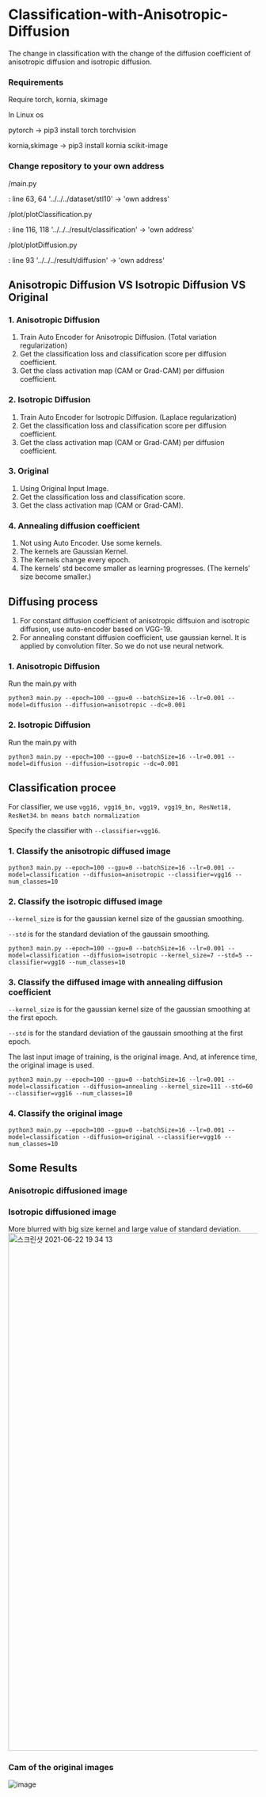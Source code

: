 # Classification-with-Anisotropic-Diffusion
The change in classification with the change of the diffusion coefficient of anisotropic diffusion and isotropic diffusion.


### Requirements
Require torch, kornia, skimage

In Linux os 

pytorch        -> pip3 install torch torchvision 

kornia,skimage -> pip3 install kornia scikit-image

### Change repository to your own address

/main.py 

: line 63, 64 '../../../dataset/stl10' -> 'own address'    

/plot/plotClassification.py 

: line 116, 118 '../../../result/classification' -> 'own address'

/plot/plotDiffusion.py

: line 93 '../../../result/diffusion' -> 'own address'


## Anisotropic Diffusion VS Isotropic Diffusion VS Original
### 1. Anisotropic Diffusion
1) Train Auto Encoder for Anisotropic Diffusion. (Total variation regularization)
2) Get the classification loss and classification score per diffusion coefficient.
3) Get the class activation map (CAM or Grad-CAM) per diffusion coefficient.
### 2. Isotropic Diffusion
1) Train Auto Encoder for Isotropic Diffusion. (Laplace regularization)
2) Get the classification loss and classification score per diffusion coefficient.
3) Get the class activation map (CAM or Grad-CAM) per diffusion coefficient.
### 3. Original
1) Using Original Input Image.
2) Get the classification loss and classification score.
3) Get the class activation map (CAM or Grad-CAM).
### 4. Annealing diffusion coefficient
1) Not using Auto Encoder. Use some kernels.
2) The kernels are Gaussian Kernel.
3) The Kernels change every epoch. 
4) The kernels' std become smaller as learning progresses. (The kernels' size become smaller.)

## Diffusing process
1) For constant diffusion coefficient of anisotropic diffsuion and isotropic diffusion, use auto-encoder based on VGG-19.
2) For annealing constant diffusion coefficient, use gaussian kernel. It is applied by convolution filter. So we do not use neural network.
### 1. Anisotropic Diffusion
Run the main.py with
```
python3 main.py --epoch=100 --gpu=0 --batchSize=16 --lr=0.001 --model=diffusion --diffusion=anisotropic --dc=0.001
```
### 2. Isotropic Diffusion
Run the main.py with
```
python3 main.py --epoch=100 --gpu=0 --batchSize=16 --lr=0.001 --model=diffusion --diffusion=isotropic --dc=0.001
```
## Classification procee
For classifier, we use ```vgg16, vgg16_bn, vgg19, vgg19_bn, ResNet18, ResNet34```. ```bn means batch normalization```

Specify the classifier with ``` --classifier=vgg16 ```.
### 1. Classify the anisotropic diffused image
```
python3 main.py --epoch=100 --gpu=0 --batchSize=16 --lr=0.001 --model=classification --diffusion=anisotropic --classifier=vgg16 --num_classes=10
```
### 2. Classify the isotropic diffused image
```--kernel_size``` is for the gaussian kernel size of the gaussian smoothing.

```--std``` is for the standard deviation of the gaussain smoothing.
```
python3 main.py --epoch=100 --gpu=0 --batchSize=16 --lr=0.001 --model=classification --diffusion=isotropic --kernel_size=7 --std=5 --classifier=vgg16 --num_classes=10
```
### 3. Classify the diffused image with annealing diffusion coefficient
```--kernel_size``` is for the gaussian kernel size of the gaussian smoothing at the first epoch.

```--std``` is for the standard deviation of the gaussain smoothing at the first epoch.

The last input image of training, is the original image. And, at inference time, the original image is used.
```
python3 main.py --epoch=100 --gpu=0 --batchSize=16 --lr=0.001 --model=classification --diffusion=annealing --kernel_size=111 --std=60 --classifier=vgg16 --num_classes=10
```
### 4. Classify the original image
```
python3 main.py --epoch=100 --gpu=0 --batchSize=16 --lr=0.001 --model=classification --diffusion=original --classifier=vgg16 --num_classes=10
```
## Some Results
### Anisotropic diffusioned image

### Isotropic diffusioned image
More blurred with big size kernel and large value of standard deviation.
<img width="1046" alt="스크린샷 2021-06-22 19 34 13" src="https://user-images.githubusercontent.com/32087995/122910153-d78c9c80-d390-11eb-9707-110fdfa129e5.png">

### Cam of the original images
![image](https://user-images.githubusercontent.com/32087995/122704440-b479c400-d28e-11eb-8fa3-e806981afd6e.png)

